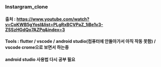 ### Instargram_clone

#### 출처 : https://www.youtube.com/watch?v=CoKWB5gYosI&list=PLgRxBCVPaZ_1iBe1v3-ZSSzHGdQo7AZPq&index=3

#### Tools : flutter / vscode / android studio(컴퓨터에 안돌아가서 아직 작동 못함) / vscode crome으로 보면서 하는중

#### android studio 사용법 다시 공부 필요
